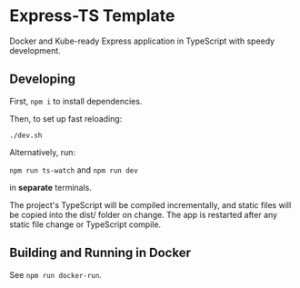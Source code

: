 # Express-TS Template

Docker and Kube-ready Express application in TypeScript with speedy development.

## Developing

First, `npm i` to install dependencies.

Then, to set up fast reloading:

`./dev.sh`

Alternatively, run:

`npm run ts-watch` and `npm run dev`

in **separate** terminals.

The project's TypeScript will be compiled incrementally, and static files will be copied into the dist/ folder on change. The app is restarted after any static file change or TypeScript compile.

## Building and Running in Docker
See `npm run docker-run`.
